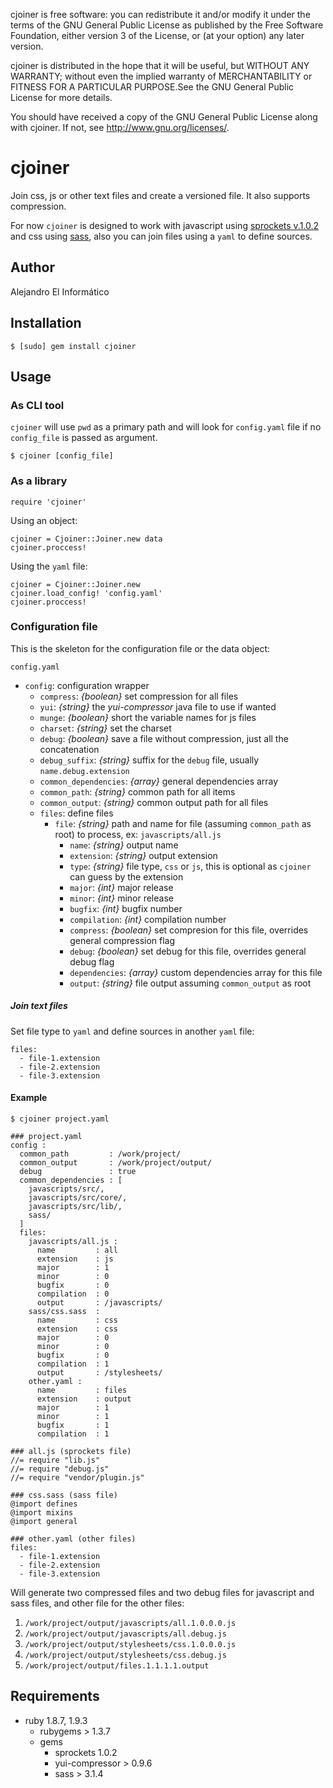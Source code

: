 cjoiner is free software: you can redistribute it and/or modify
it under the terms of the GNU General Public License as published by
the Free Software Foundation, either version 3 of the License, or
(at your option) any later version.

cjoiner is distributed in the hope that it will be useful,
but WITHOUT ANY WARRANTY; without even the implied warranty of
MERCHANTABILITY or FITNESS FOR A PARTICULAR PURPOSE.See the
GNU General Public License for more details.

You should have received a copy of the GNU General Public License
along with cjoiner. If not, see <http://www.gnu.org/licenses/>.

cjoiner
========================================
Join css, js or other text files and create a versioned file. It also supports compression.

For now `cjoiner` is designed to work with javascript using [sprockets v.1.0.2](https://github.com/sstephenson/sprockets/tree/1.0.2) and css using [sass](http://sass-lang.com/), also you can join files using a `yaml` to define sources.

Author
----------------------------------------
Alejandro El Informático

Installation
----------------------------

    $ [sudo] gem install cjoiner

Usage
----------------------------------------
### As CLI tool
`cjoiner` will use `pwd` as a primary path and will look for `config.yaml` file if no `config_file` is passed as argument.

    $ cjoiner [config_file]

### As a library

    require 'cjoiner'

Using an object:

    cjoiner = Cjoiner::Joiner.new data
    cjoiner.proccess!

Using the `yaml` file:

    cjoiner = Cjoiner::Joiner.new
    cjoiner.load_config! 'config.yaml'
    cjoiner.proccess!

### Configuration file
This is the skeleton for the configuration file or the data object:

`config.yaml`

* `config`: configuration wrapper
    * `compress`: _{boolean}_ set compression for all files
    * `yui`: _{string}_ the _yui-compressor_ java file to use if wanted
    * `munge`: _{boolean}_ short the variable names for js files
    * `charset`: _{string}_ set the charset
    * `debug`: _{boolean}_ save a file without compression, just all the concatenation
    * `debug_suffix`: _{string}_ suffix for the `debug` file, usually `name.debug.extension`
    * `common_dependencies`: _{array}_ general dependencies array
    * `common_path`: _{string}_ common path for all items
    * `common_output`: _{string}_ common output path for all files
    * `files`: define files
        * `file`: _{string}_ path and name for file (assuming `common_path` as root) to process, ex: `javascripts/all.js`
            * `name`: _{string}_ output name
            * `extension`: _{string}_ output extension
            * `type`: _{string}_ file type, `css` or `js`, this is optional as `cjoiner` can guess by the extension
            * `major`: _{int}_ major release
            * `minor`: _{int}_ minor release
            * `bugfix`: _{int}_ bugfix number
            * `compilation`: _{int}_ compilation number
            * `compress`: _{boolean}_ set compresion for this file, overrides general compression flag
            * `debug`: _{boolean}_ set debug for this file, overrides general debug flag
            * `dependencies`: _{array}_ custom dependencies array for this file
            * `output`: _{string}_ file output assuming `common_output` as root

##### Join text files
Set file type to `yaml` and define sources in another `yaml` file:

    files:
      - file-1.extension
      - file-2.extension
      - file-3.extension

#### Example

    $ cjoiner project.yaml

    ### project.yaml
    config :
      common_path         : /work/project/
      common_output       : /work/project/output/
      debug               : true
      common_dependencies : [
        javascripts/src/,
        javascripts/src/core/,
        javascripts/src/lib/,
        sass/
      ]
      files:
        javascripts/all.js :
          name         : all
          extension    : js
          major        : 1
          minor        : 0
          bugfix       : 0
          compilation  : 0
          output       : /javascripts/
        sass/css.sass  :
          name         : css
          extension    : css
          major        : 0
          minor        : 0
          bugfix       : 0
          compilation  : 1
          output       : /stylesheets/
        other.yaml :
          name         : files
          extension    : output
          major        : 1
          minor        : 1
          bugfix       : 1
          compilation  : 1

    ### all.js (sprockets file)
    //= require "lib.js"
    //= require "debug.js"
    //= require "vendor/plugin.js"

    ### css.sass (sass file)
    @import defines
    @import mixins
    @import general

    ### other.yaml (other files)
    files:
      - file-1.extension
      - file-2.extension
      - file-3.extension

Will generate two compressed files and two debug files for javascript and sass files, and other file for the other files:

1. `/work/project/output/javascripts/all.1.0.0.0.js`
2. `/work/project/output/javascripts/all.debug.js`
3. `/work/project/output/stylesheets/css.1.0.0.0.js`
4. `/work/project/output/stylesheets/css.debug.js`
5. `/work/project/output/files.1.1.1.1.output`

Requirements
----------------------------------------
* ruby 1.8.7, 1.9.3
    * rubygems > 1.3.7
    * gems
        * sprockets 1.0.2
        * yui-compressor > 0.9.6
        * sass > 3.1.4
